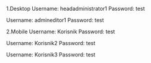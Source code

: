 1.Desktop
Username: headadministrator1
Password: test

Username: admineditor1
Password: test

2.Mobile
Username: Korisnik
Password: test

Username: Korisnik2
Password: test

Username: Korisnik3
Password: test